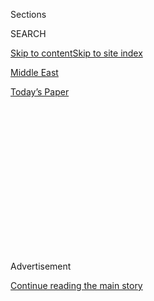 <div id="app">

<div>

<div>

<div>

<div class="NYTAppHideMasthead css-1q2w90k e1suatyy0">

<div class="section css-ui9rw0 e1suatyy2">

<div class="css-eph4ug er09x8g0">

<div class="css-6n7j50">

</div>

<span class="css-1dv1kvn">Sections</span>

<div class="css-10488qs">

<span class="css-1dv1kvn">SEARCH</span>

</div>

[Skip to content](#site-content)[Skip to site index](#site-index)

</div>

<div id="masthead-section-label" class="css-1wr3we4 eaxe0e00">

[Middle
East](https://www.nytimes3xbfgragh.onion/section/world/middleeast)

</div>

<div class="css-10698na e1huz5gh0">

</div>

</div>

<div id="masthead-bar-one" class="section hasLinks css-15hmgas e1csuq9d3">

<div class="css-uqyvli e1csuq9d0">

</div>

<div class="css-1uqjmks e1csuq9d1">

</div>

<div class="css-9e9ivx">

[](https://myaccount.nytimes3xbfgragh.onion/auth/login?response_type=cookie&client_id=vi)

</div>

<div class="css-1bvtpon e1csuq9d2">

[Today’s
Paper](https://www.nytimes3xbfgragh.onion/section/todayspaper)

</div>

</div>

</div>

</div>

<div data-aria-hidden="false">

<div id="site-content" data-role="main">

<div>

<div class="css-1aor85t" style="opacity:0.000000001;z-index:-1;visibility:hidden">

<div class="css-1hqnpie">

<div class="css-epjblv">

<span class="css-17xtcya">[Middle
East](/section/world/middleeast)</span><span class="css-x15j1o">|</span><span class="css-fwqvlz">Ending
Crisis, Israel Swears in Netanyahu-Led Government to Rescue
Economy</span>

</div>

<div class="css-k008qs">

<div class="css-1iwv8en">

<span class="css-18z7m18"></span>

<div>

</div>

</div>

<span class="css-1n6z4y">https://nyti.ms/3fYJn44</span>

<div class="css-1705lsu">

<div class="css-4xjgmj">

<div class="css-4skfbu" data-role="toolbar" data-aria-label="Social Media Share buttons, Save button, and Comments Panel with current comment count" data-testid="share-tools">

  - 
  - 
  - 
  - 
    
    <div class="css-6n7j50">
    
    </div>

  - 

</div>

</div>

</div>

</div>

</div>

</div>

<div id="NYT_TOP_BANNER_REGION" class="css-13pd83m">

</div>

<div id="top-wrapper" class="css-1sy8kpn">

<div id="top-slug" class="css-l9onyx">

Advertisement

</div>

[Continue reading the main
story](#after-top)

<div class="ad top-wrapper" style="text-align:center;height:100%;display:block;min-height:250px">

<div id="top" class="place-ad" data-position="top" data-size-key="top">

</div>

</div>

<div id="after-top">

</div>

</div>

<div>

<div id="sponsor-wrapper" class="css-1hyfx7x">

<div id="sponsor-slug" class="css-19vbshk">

Supported by

</div>

[Continue reading the main
story](#after-sponsor)

<div id="sponsor" class="ad sponsor-wrapper" style="text-align:center;height:100%;display:block">

</div>

<div id="after-sponsor">

</div>

</div>

<div class="css-186x18t">

</div>

<div class="css-1vkm6nb ehdk2mb0">

# Ending Crisis, Israel Swears in Netanyahu-Led Government to Rescue Economy

</div>

A unity government with Benny Gantz, Prime Minister Benjamin Netanyahu’s
former rival, will brace for a second wave of the coronavirus while
restoring “jobs, jobs, jobs,” Mr. Netanyahu promises.

<div class="css-79elbk" data-testid="photoviewer-wrapper">

<div class="css-z3e15g" data-testid="photoviewer-wrapper-hidden">

</div>

<div class="css-1a48zt4 ehw59r15" data-testid="photoviewer-children">

![<span class="css-16f3y1r e13ogyst0" data-aria-hidden="true">Prime
Minister Benjamin Netanyahu of Israel attended a swearing-in ceremony
for his new unity government in Parliament in Jerusalem on
Sunday.</span><span class="css-cnj6d5 e1z0qqy90" itemprop="copyrightHolder"><span class="css-1ly73wi e1tej78p0">Credit...</span><span><span>Adina
Valman/Knesset spokespersons' office, via
Reuters</span></span></span>](https://static01.graylady3jvrrxbe.onion/images/2020/05/17/world/17israel01/merlin_172579761_b559a937-1fa8-4aa2-b335-c97add0b23de-articleLarge.jpg?quality=75&auto=webp&disable=upscale)

</div>

</div>

<div class="css-18e8msd">

<div class="css-vp77d3 epjyd6m0">

<div class="css-hus3qt ey68jwv0" data-aria-hidden="true">

[![David M.
Halbfinger](https://static01.graylady3jvrrxbe.onion/images/2018/10/10/multimedia/author-david-m-halbfinger/author-david-m-halbfinger-thumbLarge.png
"David M. Halbfinger")](https://www.nytimes3xbfgragh.onion/by/david-m-halbfinger)

</div>

<div class="css-1baulvz">

By [<span class="css-1baulvz last-byline" itemprop="name">David M.
Halbfinger</span>](https://www.nytimes3xbfgragh.onion/by/david-m-halbfinger)

</div>

</div>

  - 
    
    <div class="css-ld3wwf e16638kd2">
    
    May 17,
    2020
    
    </div>

  - 
    
    <div class="css-4xjgmj">
    
    <div class="css-d8bdto" data-role="toolbar" data-aria-label="Social Media Share buttons, Save button, and Comments Panel with current comment count" data-testid="share-tools">
    
      - 
      - 
      - 
      - 
        
        <div class="css-6n7j50">
        
        </div>
    
      - 
    
    </div>
    
    </div>

</div>

</div>

<div class="section meteredContent css-1r7ky0e" name="articleBody" itemprop="articleBody">

<div class="css-1fanzo5 StoryBodyCompanionColumn">

<div class="css-53u6y8">

JERUSALEM — Ending a 510-day political crisis that three elections had
failed to resolve, Israel on Sunday swore in a new government charged
with responding to the coronavirus pandemic, extending Prime Minister
Benjamin Netanyahu’s record-setting tenure just a week before his
corruption trial is set to begin.

Mr. Netanyahu, 70, has joined forces with his erstwhile challenger, the
centrist former army chief Benny Gantz, 60, who now holds the new title
of “alternate prime minister,” a veto over most major decisions, control
over half the government’s ministries and an agreement to switch
positions with Mr. Netanyahu on Nov. 17, 2021.

But by keeping Mr. Netanyahu in office, even as he faces prosecution on
bribery, fraud and breach of trust charges over his dealings with
several wealthy media executives, the new ruling coalition may represent
a crowning political achievement for Israel’s longest-serving leader.

Only two and a half years ago, Mr. Netanyahu’s closest allies had ruled
out the possibility that he could continue in office if he were
indicted. Only two and a half months ago, a clear majority of Israeli
voters had elected lawmakers promising to usher Mr. Netanyahu into the
political afterlife.

</div>

</div>

<div class="css-1fanzo5 StoryBodyCompanionColumn">

<div class="css-53u6y8">

Yet in a matter of weeks, Mr. Netanyahu reduced those adversaries to
political footnotes.

Mr. Gantz’s large Blue and White party broke apart over his decision to
join Mr. Netanyahu, the once-dominant Labor party was reduced to two
lonely seats in Parliament, and Arab lawmakers who had sensed the
opportunity to wield greater influence than ever over Israeli public
life found themselves once again on the margins.

Mr. Gantz’s acceptance of an I.O.U. from Mr. Netanyahu could prove
misguided: Few analysts say they believe that their agreement will
survive long enough for Mr. Gantz to take his turn as prime minister.

</div>

</div>

<div class="css-79elbk" data-testid="photoviewer-wrapper">

<div class="css-z3e15g" data-testid="photoviewer-wrapper-hidden">

</div>

<div class="css-1a48zt4 ehw59r15" data-testid="photoviewer-children">

![<span class="css-16f3y1r e13ogyst0" data-aria-hidden="true">Benny
Gantz said it was no time “to remain blindly attached to what were
yesterday’s hopes and
aspirations.”</span><span class="css-cnj6d5 e1z0qqy90" itemprop="copyrightHolder"><span class="css-1ly73wi e1tej78p0">Credit...</span><span>Adina
Valman/Knesset Spokesperson's Office, via
Reuters</span></span>](https://static01.graylady3jvrrxbe.onion/images/2020/05/17/world/17israel02/merlin_172580637_57fde6b1-584d-475d-a447-8d2491909ae6-articleLarge.jpg?quality=75&auto=webp&disable=upscale)

</div>

</div>

<div class="css-1fanzo5 StoryBodyCompanionColumn">

<div class="css-53u6y8">

The opposition, for its part, now lacks coherence. The center-left
parties that had put their hopes in Mr. Gantz were joined by Yamina, the
right-wing party led by Naftali Bennett, a former defense minister who
balked at joining Mr. Netanyahu’s coalition when he refused Yamina’s
demands for ministerial portfolios.

Israel’s long political stalemate, dating from December 2018, had kept
the government in limbo, unable to pass major legislation or to enact a
new spending plan reflecting changing national priorities.

</div>

</div>

<div class="css-1fanzo5 StoryBodyCompanionColumn">

<div class="css-53u6y8">

In an inaugural speech in Parliament hours before his formal
swearing-in, Mr. Netanyahu promised to deliver a new budget “that will
prevent the economy from collapsing, that will guarantee stability, that
will restore growth — a budget that will give you, citizens of Israel,
hope, and a horizon, by restoring three things: Jobs, jobs, jobs.”

More than a million Israelis have lost their jobs since the pandemic
forced most workplaces to shut down, and though schools and many
employers have begun to reopen, the economy is far from back to normal.

The country’s aggressive measures worked to contain the virus, however:
Israel’s death rate from Covid-19 is 31 people per million, a small
fraction of the fatality rates in the United States and hard-hit
countries like Britain, Italy and Spain.

While Mr. Netanyahu took credit for Israel’s coming through the pandemic
relatively unscathed so far, he said he and Mr. Gantz would establish a
“corona cabinet” to get ready for an expected second
wave.

</div>

</div>

<div class="css-79elbk" data-testid="photoviewer-wrapper">

<div class="css-z3e15g" data-testid="photoviewer-wrapper-hidden">

</div>

<div class="css-1a48zt4 ehw59r15" data-testid="photoviewer-children">

<div class="css-1xdhyk6 erfvjey0">

<span class="css-1ly73wi e1tej78p0">Image</span>

<div class="css-zjzyr8">

<div data-testid="lazyimage-container" style="height:257.77777777777777px">

</div>

</div>

</div>

<span class="css-16f3y1r e13ogyst0" data-aria-hidden="true">A market in
Tel Aviv. Mr. Netanyahu said he and Mr. Gantz would establish a “corona
cabinet” to get ready for an expected second wave of
infections.</span><span class="css-cnj6d5 e1z0qqy90" itemprop="copyrightHolder"><span class="css-1ly73wi e1tej78p0">Credit...</span><span>Dan
Balilty for The New York Times</span></span>

</div>

</div>

<div class="css-1fanzo5 StoryBodyCompanionColumn">

<div class="css-53u6y8">

In one respect, at least, the new government is off to a running start
in creating jobs.

To induce party leaders to join the coalition, the Netanyahu-Gantz
government has ballooned in size. It has increased the number of
ministers and dangled other plums, adding more than $225 million in
yearly costs, said Yohanan Plesner, president of the nonpartisan Israel
Democracy Institute. (Mr. Netanyahu put the added expense at only $24
million, and said this was far less than the $500 million or more a
fourth election would have cost the Israeli economy.)

Mr. Gantz, who has been denounced as a turncoat by many of the
center-left lawmakers who tried to help him oust Mr. Netanyahu, spoke
defensively of his decision to join the coalition in his own
parliamentary address. He said it was no time “to remain blindly
attached to what were yesterday’s hopes and aspirations.”

</div>

</div>

<div class="css-1fanzo5 StoryBodyCompanionColumn">

<div class="css-53u6y8">

The inconclusive elections had left Israel’s leaders with a clear choice
between unity and “civil war,” Mr. Gantz said, adding: “The people said
to us: Stop fighting amongst yourselves and get to work for us.”

The fighting did not cease on Sunday, however. Both Mr. Gantz and Mr.
Netanyahu were repeatedly interrupted by angry shouts from the
opposition.

Mr. Netanyahu drew the loudest cries of protest when he repeated his vow
to annex territory in the occupied West Bank that the Palestinians have
counted on for a future state. The coalition agreement with Mr. Gantz
allows Mr. Netanyahu to pursue annexation, if the United States approves
it, any time after July
1.

</div>

</div>

<div class="css-79elbk" data-testid="photoviewer-wrapper">

<div class="css-z3e15g" data-testid="photoviewer-wrapper-hidden">

</div>

<div class="css-1a48zt4 ehw59r15" data-testid="photoviewer-children">

<div class="css-1xdhyk6 erfvjey0">

<span class="css-1ly73wi e1tej78p0">Image</span>

<div class="css-zjzyr8">

<div data-testid="lazyimage-container" style="height:256.4888888888889px">

</div>

</div>

</div>

<span class="css-16f3y1r e13ogyst0" data-aria-hidden="true">Israeli
soldiers standing guard at a protest against Israeli settlements in the
West Bank. The coalition agreement with Mr. Gantz allows Mr. Netanyahu
to pursue annexation, if the United States approves it, any time after
July
1.</span><span class="css-cnj6d5 e1z0qqy90" itemprop="copyrightHolder"><span class="css-1ly73wi e1tej78p0">Credit...</span><span>Majdi
Mohammed/Associated Press</span></span>

</div>

</div>

<div class="css-1fanzo5 StoryBodyCompanionColumn">

<div class="css-53u6y8">

“These areas of the country were the places of the birth and the growth
of the Jewish nation,” Mr. Netanyahu said of the West Bank, as shouts of
“apartheid” could be heard from opponents of annexation. “And it is time
to apply Israeli law and to write a glorious new chapter in the history
of Zionism.”

Annexation of West Bank territory is the one issue on which Mr. Gantz,
who as a candidate said he opposed such a unilateral move, did not
obtain a veto. Mr. Netanyahu must consult with him but can proceed
without his approval.

The new opposition leader, Yair Lapid, bitterly denounced both Mr.
Netanyahu and Mr. Gantz, his former partner in Blue and White, saying
Mr. Gantz had “surrendered” to someone undeserving of his trust. “In the
real world, you don’t let your children play with a man like that,” Mr.
Lapid said. “In this building, he’s the prime minister.”

</div>

</div>

<div class="css-1fanzo5 StoryBodyCompanionColumn">

<div class="css-53u6y8">

Even as Mr. Gantz and Mr. Netanyahu spoke of unity and healing, analysts
warned that the new government’s two-headed structure could substitute
one form of stalemate for another.

Karine Nahon, a professor and politics expert at the Interdisciplinary
Center Herzliya, said the new coalition’s size and breadth gave it
stability, in that it would not be vulnerable to being toppled if one or
two lawmakers threatened to quit.

But Ms. Nahon said that the veto power Mr. Gantz and Mr. Netanyahu held
over each other could render it ineffectual.

“If we’re talking about the judicial system, about checks and balances,
about the role of the media — on every topic, they are coming from two
opposite ideological stances,” she said. “The government’s supposed to
meet different goals, but what are the goals?”

</div>

</div>

<div>

</div>

</div>

<div>

</div>

<div>

</div>

<div>

</div>

<div>

<div id="bottom-wrapper" class="css-1ede5it">

<div id="bottom-slug" class="css-l9onyx">

Advertisement

</div>

[Continue reading the main
story](#after-bottom)

<div id="bottom" class="ad bottom-wrapper" style="text-align:center;height:100%;display:block;min-height:90px">

</div>

<div id="after-bottom">

</div>

</div>

</div>

</div>

</div>

## Site Index

<div>

</div>

## Site Information Navigation

  - [© <span>2020</span> <span>The New York Times
    Company</span>](https://help.nytimes3xbfgragh.onion/hc/en-us/articles/115014792127-Copyright-notice)

<!-- end list -->

  - [NYTCo](https://www.nytco.com/)
  - [Contact
    Us](https://help.nytimes3xbfgragh.onion/hc/en-us/articles/115015385887-Contact-Us)
  - [Work with us](https://www.nytco.com/careers/)
  - [Advertise](https://nytmediakit.com/)
  - [T Brand Studio](http://www.tbrandstudio.com/)
  - [Your Ad
    Choices](https://www.nytimes3xbfgragh.onion/privacy/cookie-policy#how-do-i-manage-trackers)
  - [Privacy](https://www.nytimes3xbfgragh.onion/privacy)
  - [Terms of
    Service](https://help.nytimes3xbfgragh.onion/hc/en-us/articles/115014893428-Terms-of-service)
  - [Terms of
    Sale](https://help.nytimes3xbfgragh.onion/hc/en-us/articles/115014893968-Terms-of-sale)
  - [Site
    Map](https://spiderbites.nytimes3xbfgragh.onion)
  - [Help](https://help.nytimes3xbfgragh.onion/hc/en-us)
  - [Subscriptions](https://www.nytimes3xbfgragh.onion/subscription?campaignId=37WXW)

</div>

</div>

</div>

</div>

